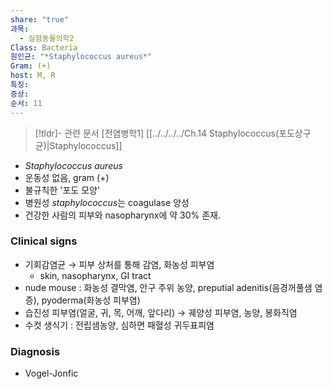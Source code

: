 ```yaml
---
share: "true"
과목:
  - 실험동물의학2
Class: Bacteria
원인균: "*Staphylococcus aureus*"
Gram: (+)
host: M, R
특징: 
증상: 
순서: 11
---
```

>[!tldr]- 관련 문서
>[전염병학1] [[../../../../Ch.14 Staphylococcus(포도상구균)|Staphylococcus]]

- *Staphylococcus aureus*
- 운동성 없음, gram (+)
- 불규칙한 '포도 모양' 
- 병원성 *staphylococcus*는 coagulase 양성
- 건강한 사람의 피부와 nasopharynx에 약 30% 존재.
### Clinical signs
- 기회감염균 → 피부 상처를 통해 감염, 화농성 피부염
	- skin, nasopharynx, GI tract
- nude mouse : 화농성 결막염, 안구 주위 농양, preputial adenitis(음경꺼풀샘 염증), pyoderma(화농성 피부염)
- 습진성 피부염(얼굴, 귀, 목, 어깨, 앞다리) → 궤양성 피부염, 농양, 봉화직염
- 수컷 생식기 : 전립샘농양, 심하면 패혈성 귀두표피염

### Diagnosis
- Vogel-Jonfic